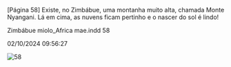 [Página 58]
Existe, no Zimbábue, uma montanha muito alta,
chamada Monte Nyangani. Lá em cima, as
nuvens ficam pertinho e o nascer do sol é lindo!

Zimbábue
miolo_Africa mae.indd 58

02/10/2024 09:56:27

![58](./img/page_58-01.jpg)
